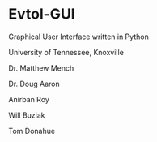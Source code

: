 # Evtol-GUI
Graphical User Interface written in Python

University of Tennessee, Knoxville

Dr. Matthew Mench

Dr. Doug Aaron

Anirban Roy

Will Buziak

Tom Donahue
